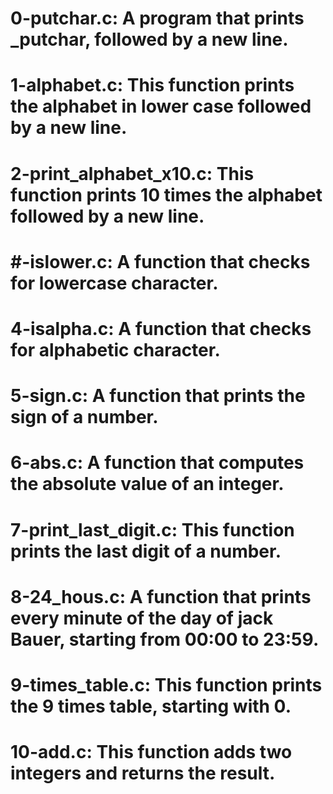 # 0-putchar.c: A program that prints _putchar, followed by a new line.
# 1-alphabet.c: This function prints the alphabet in lower case followed by a new line.
# 2-print_alphabet_x10.c: This function prints 10 times the alphabet followed by a new line.
# #-islower.c: A function that checks for lowercase character.
# 4-isalpha.c: A function that checks for alphabetic character.
# 5-sign.c: A function that prints the sign of a number.
# 6-abs.c: A function that computes the absolute value of an integer.
# 7-print_last_digit.c: This function prints the last digit of a number.
# 8-24_hous.c: A function that prints every minute of the day of jack Bauer, starting from 00:00 to 23:59.
# 9-times_table.c: This function prints the 9 times table, starting with 0.
# 10-add.c: This function adds two integers and returns the result.
#
